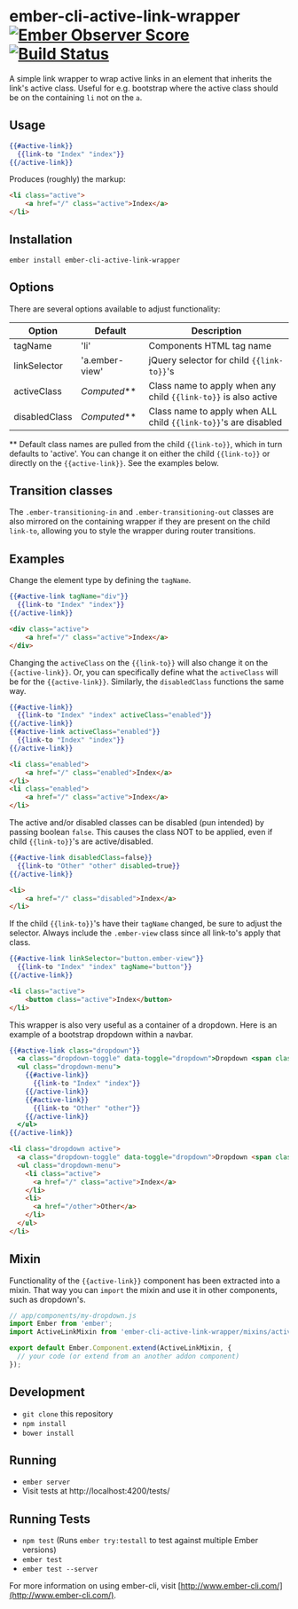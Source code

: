 # ember-cli-active-link-wrapper [![Ember Observer Score](http://emberobserver.com/badges/ember-cli-active-link-wrapper.svg)](http://emberobserver.com/addons/ember-cli-active-link-wrapper) [![Build Status](https://travis-ci.org/alexspeller/ember-cli-active-link-wrapper.svg?branch=master)](https://travis-ci.org/alexspeller/ember-cli-active-link-wrapper)

A simple link wrapper to wrap active links in an element that inherits
the link's active class. Useful for e.g. bootstrap where the active
class should be on the containing `li` not on the `a`.


## Usage

```hbs
{{#active-link}}
  {{link-to "Index" "index"}}
{{/active-link}}
```

Produces (roughly) the markup:

```html
<li class="active">
    <a href="/" class="active">Index</a>
</li>
```


## Installation

`ember install ember-cli-active-link-wrapper`


## Options

There are several options available to adjust functionality:

| Option        | Default        | Description                                                     |
|---------------|----------------|-----------------------------------------------------------------|
| tagName       | 'li'           | Components HTML tag name                                        |
| linkSelector  | 'a.ember-view' | jQuery selector for child `{{link-to}}`'s                       |
| activeClass   | _Computed_**   | Class name to apply when any child `{{link-to}}` is also active |
| disabledClass | _Computed_**   | Class name to apply when ALL child `{{link-to}}`'s are disabled |

** Default class names are pulled from the child `{{link-to}}`,
which in turn defaults to 'active'. You can change it on either
the child `{{link-to}}` or directly on the `{{active-link}}`.
See the examples below.

## Transition classes

The `.ember-transitioning-in` and `.ember-transitioning-out` classes are also mirrored on the containing wrapper if they are present on the child `link-to`, allowing you to style the wrapper during router transitions.

## Examples

Change the element type by defining the `tagName`.

```hbs
{{#active-link tagName="div"}}
  {{link-to "Index" "index"}}
{{/active-link}}
```

```html
<div class="active">
    <a href="/" class="active">Index</a>
</div>
```

Changing the `activeClass` on the `{{link-to}}` will also change
it on the `{{active-link}}`. Or, you can specifically define what
the `activeClass` will be for the `{{active-link}}`. Similarly,
the `disabledClass` functions the same way.

```hbs
{{#active-link}}
  {{link-to "Index" "index" activeClass="enabled"}}
{{/active-link}}
{{#active-link activeClass="enabled"}}
  {{link-to "Index" "index"}}
{{/active-link}}
```

```html
<li class="enabled">
    <a href="/" class="enabled">Index</a>
</li>
<li class="enabled">
    <a href="/" class="active">Index</a>
</li>
```

The active and/or disabled classes can be disabled (pun intended)
by passing boolean `false`. This causes the class NOT to be applied,
even if child `{{link-to}}`'s are active/disabled.

```hbs
{{#active-link disabledClass=false}}
  {{link-to "Other" "other" disabled=true}}
{{/active-link}}
```

```html
<li>
    <a href="/" class="disabled">Index</a>
</li>
```

If the child `{{link-to}}`'s have their `tagName` changed,
be sure to adjust the selector. Always include the `.ember-view`
class since all link-to's apply that class.

```hbs
{{#active-link linkSelector="button.ember-view"}}
  {{link-to "Index" "index" tagName="button"}}
{{/active-link}}
```

```html
<li class="active">
    <button class="active">Index</button>
</li>
```

This wrapper is also very useful as a container of a dropdown.
Here is an example of a bootstrap dropdown within a navbar.

```hbs
{{#active-link class="dropdown"}}
  <a class="dropdown-toggle" data-toggle="dropdown">Dropdown <span class="caret"></span></a>
  <ul class="dropdown-menu">
    {{#active-link}}
      {{link-to "Index" "index"}}
    {{/active-link}}
    {{#active-link}}
      {{link-to "Other" "other"}}
    {{/active-link}}
  </ul>
{{/active-link}}
```

```html
<li class="dropdown active">
  <a class="dropdown-toggle" data-toggle="dropdown">Dropdown <span class="caret"></span></a>
  <ul class="dropdown-menu">
    <li class="active">
      <a href="/" class="active">Index</a>
    </li>
    <li>
      <a href="/other">Other</a>
    </li>
  </ul>
</li>
```


## Mixin

Functionality of the `{{active-link}}` component has been extracted
into a mixin. That way you can `import` the mixin and use it in other
components, such as dropdown's.

```js
// app/components/my-dropdown.js
import Ember from 'ember';
import ActiveLinkMixin from 'ember-cli-active-link-wrapper/mixins/active-link';

export default Ember.Component.extend(ActiveLinkMixin, {
  // your code (or extend from an another addon component)
});
```


## Development

* `git clone` this repository
* `npm install`
* `bower install`


## Running

* `ember server`
* Visit tests at http://localhost:4200/tests/


## Running Tests

* `npm test` (Runs `ember try:testall` to test against multiple Ember versions)
* `ember test`
* `ember test --server`


For more information on using ember-cli, visit [http://www.ember-cli.com/](http://www.ember-cli.com/).
